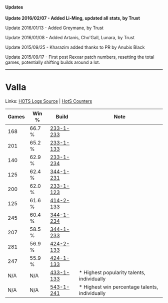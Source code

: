 #### Updates
**Update 2016/02/07 - Added Li-Ming, updated all stats, by Trust**

Update 2016/01/13 - Added Greymane, by Trust

Update 2016/01/08 - Added Artanis, Cho'Gall, Lunara, by Trust

Update 2015/09/25 - Kharazim added thanks to PR by Anubis Black

Update 2015/09/17 - First post Rexxar patch numbers, resetting the total games, potentially shifting builds around a lot.

***

# Valla

Links: [HOTS Logs Source](https://www.hotslogs.com/Sitewide/HeroDetails?Hero=Valla) | [HotS Counters](http://hotscounters.com/#/hero/Valla)

Games  | Win %  | Build     | Note
-----  | -----  | -----     | ----
168    | 66.7 % | [233-1-233](http://www.heroesfire.com/hots/talent-calculator/valla#l2ZX) | 
201    | 65.2 % | [233-1-133](http://www.heroesfire.com/hots/talent-calculator/valla#l2Xz) | 
140    | 62.9 % | [233-1-234](http://www.heroesfire.com/hots/talent-calculator/valla#l2ZY) | 
125    | 62.4 % | [344-1-231](http://www.heroesfire.com/hots/talent-calculator/valla#pHZF) | 
200    | 62.0 % | [233-1-123](http://www.heroesfire.com/hots/talent-calculator/valla#l2Xp) | 
125    | 61.6 % | [414-2-133](http://www.heroesfire.com/hots/talent-calculator/valla#rygr) | 
245    | 60.4 % | [344-1-234](http://www.heroesfire.com/hots/talent-calculator/valla#pHZI) | 
207    | 58.5 % | [344-1-233](http://www.heroesfire.com/hots/talent-calculator/valla#pHZH) | 
281    | 56.9 % | [424-2-133](http://www.heroesfire.com/hots/talent-calculator/valla#sL5L) | 
247    | 55.9 % | [424-1-133](http://www.heroesfire.com/hots/talent-calculator/valla#sKrj) | 
N/A    | N/A    | [433-1-133](http://www.heroesfire.com/hots/talent-calculator/valla#sgpz) | * Highest popularity talents, individually
N/A    | N/A    | [543-1-241](http://www.heroesfire.com/hots/talent-calculator/valla#wtP9) | * Highest win percentage talents, individually
